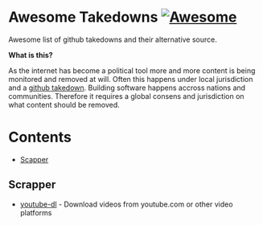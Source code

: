 # Awesome Takedowns [![Awesome](https://cdn.rawgit.com/sindresorhus/awesome/d7305f38d29fed78fa85652e3a63e154dd8e8829/media/badge.svg)](https://github.com/sindresorhus/awesome)

Awesome list of github takedowns and their alternative source.

**What is this?**

As the internet has become a political tool more and more content is being monitored and removed at will. Often this happens under local jurisdiction and a [github takedown](https://github.com/github/gov-takedowns). Building software happens accross nations and communities. Therefore it requires a global consens and jurisdiction on what content should be removed.

# Contents

* [Scapper](#scapper)

## Scrapper

* [youtube-dl](https://gitlab.com/ytdl-org/youtube-dl) - Download videos from youtube.com or other video platforms
